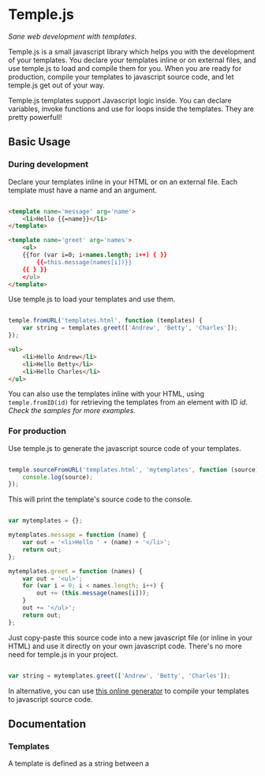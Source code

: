 Temple.js
=========

*Sane web development with templates*.

Temple.js is a small javascript library which helps you with the development of your templates. You declare your templates inline or on external files, and use temple.js to load and compile them for you. When you are ready for production, compile your templates to javascript source code, and let temple.js get out of your way.

Temple.js templates support Javascript logic inside. You can declare variables, invoke functions and use for loops inside the templates. They are pretty powerfull!


## Basic Usage

### During development

Declare your templates inline in your HTML or on an external file. Each template must have a name and an argument.

```html

<template name='message' arg='name'>
    <li>Hello {{=name}}</li>
</template>

<template name='greet' arg='names'>
    <ul>
    {{for (var i=0; i<names.length; i++) { }}
        {{=this.message(names[i])}}
    {{ } }}
    </ul>
</template>

```

Use temple.js to load your templates and use them.

```javascript

temple.fromURL('templates.html', function (templates) {
    var string = templates.greet(['Andrew', 'Betty', 'Charles']);
});

```

```html
<ul>
    <li>Hello Andrew</li>
    <li>Hello Betty</li>
    <li>Hello Charles</li>
</ul>

```

You can also use the templates inline with your HTML, using `temple.fromID(id)` for retrieving the templates from an element with ID *id*.
*Check the samples for more examples.*


### For production

Use temple.js to generate the javascript source code of your templates.


```javascript

temple.sourceFromURL('templates.html', 'mytemplates', function (source) {
    console.log(source);
});

```

This will print the template's source code to the console.

```javascript

var mytemplates = {};

mytemplates.message = function (name) {
    var out = '<li>Hello ' + (name) + '</li>';
    return out;
};

mytemplates.greet = function (names) {
    var out = '<ul>';
    for (var i = 0; i < names.length; i++) {
        out += (this.message(names[i]));
    }
    out += '</ul>';
    return out;
};


```

Just copy-paste this source code into a new javascript file (or inline in your HTML) and use it directly on your own javascript code. There's no more need for temple.js in your project.

```javascript

var string = mytemplates.greet(['Andrew', 'Betty', 'Charles']);

```


In alternative, you can use [this online generator](http://joaoventura.github.io/temple.js/generator/index.html) to compile your templates to javascript source code.




## Documentation


### Templates

A template is defined as a string between a <template> tag and includes two attributes - the template name and the template argument. Temple.js only accepts one argument per template.

```html
<template name='message' arg='name'>
    <li>Hello {{=name}}</li>
</template>
```

The previous template gets compiled to the following javascript function:

```javascript
function message(name) {
    var out = '<li>Hello ' + (name) + '</li>';
    return out;
};
```

Internally, temple.js just compiles templates to functions. During development of your templates, it does it automatically for you, and for production you just grab your template's javascript source code.


### Functions

Besides templates, you can also define functions that can be useful, for instance, for defining presentation logic.
The main difference between functions and templates, is that the content of functions must be pure javascript code. But, similarly to templates, functions must have a name and an argument. For instance,

```html
<function name='beautify' arg='someone'>
    var x = 0;
    return "Hi" + someone + " you are beautiful!";
</function>
```

gets compiled to:

```javascript
function beautify(someone) {
    var x = 0;
    return "Hi" + someone + " you are beautiful!";
};
```

Basically, temple.js returns the contents of functions as they are defined.


### Template logic

Since templates will eventually get compiled to javascript source code, this means that you can use javascript code inside your templates. This is a very powerfull mechanism.

```html
<template name='message' arg='name'>
    {{var someNumber = Math.random();}}
    {{var idiot = name + ' is idiot!';}}
    <li>Hello {{=idiot}}</li>
</template>
```

The previous template gets compiled to the following javascript function:

```javascript
function message(name) {
    var out = '';
    var someNumber = Math.random();
    var idiot = name + ' is idiot!';
    out += '<li>Hello ' + (idiot) + '</li>';
    return out;
};

```
Notice the *semicolon* after the variable declarations and function calls, and the *equal sign* when we want to use a variable or a function's result as string and concatenate it to the return variable `out`.

Another powerfull mechanism is the invocation of sub templates in your templates. This allows you to modularize your code.

```html

<template name='message' arg='name'>
    <li>Hello {{=name}}</li>
</template>

<template name='greet' arg='names'>
    <ul>
    {{for (var i=0; i<names.length; i++) { }}
        {{=this.message(names[i])}}
    {{ } }}
    </ul>
</template>

```

Notice how we must use the `this` keyword to reference the *message* template, and how we use the *equal sign* to append the message string to the result of the *greet* template.



### Template locations

You can define one or more templates inside the html document (for instance, inside a script element with the text attribute to something other than 'text/javascript'), or on an external file.

For external files, use `fromURL(url, callback)` to load the external file asynchronously. Check the samples for more examples for loading templates and functions inline or from external files.


### Public functions

* `fromID(id)`: Loads templates given an element ID (or array of IDs) and returns them as ready-to-use functions.

* `fromURL(url, callback)`: Loads templates from an url (or array of urls) and returns them as ready-to-use functions.

* `sourceFromID(id, namespace)`: Loads templates given an element ID (or array of IDs) and returns them as javascript source code with a given namespace, so that they can be used in production.

* `sourceFromURL(url, namespace, callback)`: Loads templates from an url (or array of urls) and returns them as javascript source code with a given namespace, so that they can be used in production.

* `build(string)`: Parses a string with templates and returns them as compiled javascript.

* `buildString(string)`: Parses a string with templates and returns them as javascript source code.



## Resources:

* Github Page: http://joaoventura.github.io/temple.js/
* Online generator: http://joaoventura.github.io/temple.js/generator/index.html
